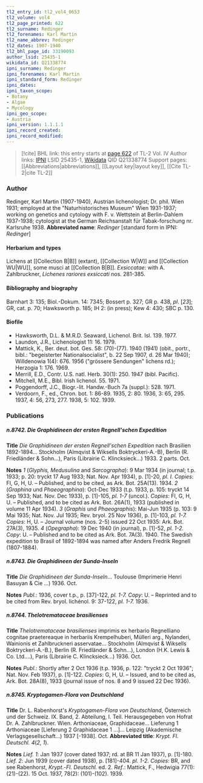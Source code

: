 ```yaml
---
tl2_entry_id: tl2_vol4_0653
tl2_volume: vol4
tl2_page_printed: 622
tl2_surname: Redinger
tl2_forenames: Karl Martin
tl2_name_abbrev: Redinger
tl2_dates: 1907-1940
tl2_bhl_page_id: 33190093
author_lsid: 25435-1
wikidata_id: Q21338774
ipni_surname: Redinger
ipni_forenames: Karl Martin
ipni_standard_form: Redinger
ipni_dates: 
ipni_taxon_scope: 
- Botany
- Algae
- Mycology
ipni_geo_scope: 
- Austria
ipni_version: 1.1.1.1
ipni_record_created: 
ipni_record_modified:
---
```


> [!cite] BHL link: this entry starts at [page 622](https://www.biodiversitylibrary.org/page/33190093) of TL-2 Vol. IV
> Author links: [IPNI](https://www.ipni.org/a/25435-1) LSID 25435-1, [Wikidata](https://www.wikidata.org/wiki/Q21338774) QID Q21338774
> Support pages: [[Abbreviations|abbreviations]], [[Layout key|layout key]], [[Cite TL-2|cite TL-2]]

### Author

Redinger, Karl Martin (1907-1940), Austrian lichenologist; Dr. phil. Wien 1931; employed at the "Naturhistorisches Museum" Wien 1931-1937; working on genetics and cytology with F. v. Wettstein at Berlin-Dahlem 1937-1938; cytologist at the German Reichsanstalt für Tabak-forschung nr. Karlsruhe 1938. 
**Abbreviated name**: *Redinger* \[standard form in IPNI: *Redinger*\]

#### Herbarium and types

Lichens at [[Collection B|B]] (extant), [[Collection W|W]] and [[Collection WU|WU]], some musci at [[Collection B|B]].
*Exsiccatae*: with A. Zahlbruckner, *Lichenes rariores exsiccati* nos. 281-385.

#### Bibliography and biography

Barnhart 3: 135; Biol.-Dokum. 14: 7345; Bossert p. 327; GR p. 438, *pl*. \[*23*\]; GR, cat. p. 70; Hawksworth p. 185; IH 2: (in press); Kew 4: 430; SBC p. 130.

#### Biofile

- Hawksworth, D.L. & M.R.D. Seaward, Lichenol. Brit. Isl. 139. 1977.
- Laundon, J.R., Lichenologist 11: 16. 1979.
- Mattick, K., Ber. deut. bot. Ges. 58: (70)-(77). 1940 (1941) (obit., portr., bibl.: "begeisterter Nationalsocialist", b. 22 Sep 1907, d. 26 Mar 1940); Willdenowia 1(4): 676. 1956 ("grössere Sendungen" lichens rd.); Herzogia 1: 176. 1969.
- Merrill, E.D., Contr. U.S. natl. Herb. 30(1): 250. 1947 (bibl. Pacific).
- Mitchell, M.E., Bibl. Irish lichenol. 55. 1971.
- Poggendorff, J.C., Biogr.-lit. Handw.-Buch 7a (suppl.): 528. 1971.
- Verdoorn, F., ed., Chron. bot. 1: 86-89. 1935, 2: 80. 1936, 3: 65, 295. 1937, 4: 56, 273, 277. 1938, 5: 102. 1939.

### Publications

##### n.8742. Die Graphidineen der ersten Regnell'schen Expedition

**Title**
*Die Graphidineen der ersten Regnell'schen Expedition* nach Brasilien 1892-1894... Stockholm (Almqvist & Wiksells Boktryckeri-A.-B), Berlin (R. Friedländer & Sohn...), Paris (Librairie C. Klincksieck...) 1933. 2 parts. Oct.

**Notes**
*1* (*Glyphis, Medusulina* and *Sarcographa*): 9 Mar 1934 (in journal; t.p. 1933; p. 20: tryckt 17 Aug 1933; Nat. Nov. Apr 1934), p. \[1\]-20, *pl. I. Copies*: FI, G, H, U. – Published, and to be cited, as Ark. Bot. 25A(13). 1934.
*2* (*Graphina* und *Phaeographina*): Oct-Dec 1933 (t.p. 1933, p. 105: tryckt 14 Sep 1933; Nat. Nov. Dec 1933), p. \[1\]-105, *pl. 1-7* (uncol.). *Copies*: FI, G, H, U. – Published, and to be cited as Ark. Bot. 26A(1), 1933 (published in volume 11 Apr 1934).
*3* (*Graphis* und *Phaeographis*): Mai-Jun 1935 (p. 103: 9 Mai 1935; Nat. Nov. Jul 1935; Rev. bryol. 25 Nov 1936), p. \[1\]-103, *pl. 1-7. Copies*: H, U. – Journal volume (nos. 2-5) issued 22 Oct 1935: Ark. Bot. 27A(3), 1935.
*4* (*Opegrapha*): 19 Dec 1940 (in journal), p. \[1\]-52, *pl. 1-2. Copy*: U. – Published and to be cited as Ark. Bot. 7A(3). 1940.
The Swedish expedition to Brasil of 1892-1894 was named after Anders Fredrik Regnell (1807-1884).

##### n.8743. Die Graphidineen der Sunda-Inseln

**Title**
*Die Graphidineen der Sunda-Inseln*... Toulouse (Imprimerie Henri Basuyan & Cie ...) 1936. Oct.

**Notes**
*Publ*.: 1936, cover t.p., p. \[37\]-122, *pl. 1-7. Copy*: U. – Reprinted and to be cited from Rev. bryol. lichénol. 9: 37-122, *pl. 1-7.* 1936.

##### n.8744. Thelotremataceae brasilienses

**Title**
*Thelotremataceae brasilienses* imprimis ex herbario Regnelliano cognitae praetereaque in herbariis Krempelhuberi, Mülleri arg., Nylanderi, Wainionis et Zahlbruckneri asservatae... Stockholm (Almqvist & Wiksells Boktryckeri-A.-B.), Berlin (R. Friedländer & Sohn...), London (H.K. Lewis & Co. Ltd....), Paris (Librairie C. Klincksieck...) 1936. Oct.

**Notes**
*Publ*.: Shortly after 2 Oct 1936 (t.p. 1936, p. 122: "tryckt 2 Oct 1936"; Nat. Nov. Feb 1937), p. \[1\]-122. *Copies*: G, H, U. – Issued, and to be cited as, Ark. Bot. 28A(8), 1933 (journal issue of nos. 8 and 9 issued 22 Dec 1936).

##### n.8745. Kryptogamen-Flora von Deutschland

**Title**
Dr. L. Rabenhorst's *Kryptogamen-Flora von Deutschland*, Österreich und der Schweiz. IX. Band, 2. Abteilung, I. Teil. Herausgegeben von Hofrat Dr. A. Zahlbruckner. Wien. Arthoniaceae, Graphidaceae... Lieferung 1 Arthoniaceae \[Lieferung 2 Graphidaceae 1 ...\]... Leipzig (Akademische Verlagsgesellschaft...) 1937 \[-1938\]. Oct.
**Abbreviated title**: *Krypt. Fl. Deutschl. 4*(*2, 1*).

**Notes**
*Lief. 1*: Jan 1937 (cover dated 1937; rd. at BR 11 Jan 1937), p. \[1\]-180.
*Lief. 2*: Jun 1939 (cover dated 1938), p. \[181\]-404. *pl. 1-2.*
*Copies*: BR, and see Rabenhorst, *Krypt*.-*Fl. Deutschl.* ed. 2.
*Ref*.: Mattick, F., Hedwigia 77(1): (21)-(22). 15 Oct. 1937, 78(2): (101)-(102). 1939.

